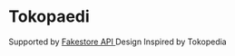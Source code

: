 # Tokopaedi

Supported by <a href="https://fakestoreapi.com/" target="_blank"> Fakestore API </a>
Design Inspired by Tokopedia
